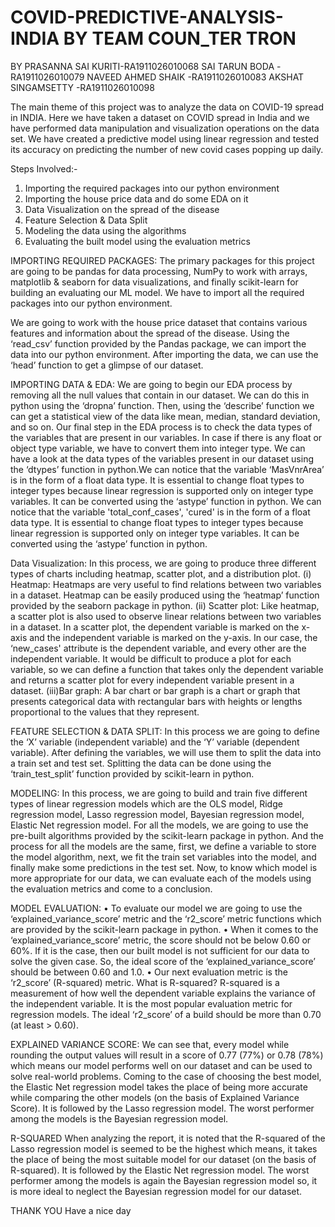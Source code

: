 # COVID-PREDICTIVE-ANALYSIS-INDIA BY TEAM COUN_TER TRON
BY PRASANNA SAI KURITI-RA1911026010068
   SAI TARUN BODA     -RA1911026010079
   NAVEED AHMED SHAIK -RA1911026010083
   AKSHAT SINGAMSETTY -RA1911026010098
   


The main theme of this project was to analyze the data on COVID-19 spread in INDIA. Here we have taken a dataset on COVID spread in India and we have performed data manipulation and visualization operations on the data set. We have created a predictive model using linear regression and tested its accuracy on predicting the number of new covid cases popping up daily.

Steps Involved:-
1.	Importing the required packages into our python environment
2.	Importing the house price data and do some EDA on it
3.	Data Visualization on the spread of the disease
4.	Feature Selection & Data Split
5.	Modeling the data using the algorithms
6.	Evaluating the built model using the evaluation metrics


IMPORTING REQUIRED PACKAGES:
The primary packages for this project are going to be pandas for data processing, NumPy to work with arrays, matplotlib & seaborn for data visualizations, and finally scikit-learn for building an evaluating our ML model. We have to import all the required packages into our python environment.

We are going to work with the house price dataset that contains various features and information about the spread of the disease. Using the ‘read_csv’ function provided by the Pandas package, we can import the data into our python environment. After importing the data, we can use the ‘head’ function to get a glimpse of our dataset.

IMPORTING DATA & EDA:
We are going to begin our EDA process by removing all the null values that contain in our dataset. We can do this in python using the ‘dropna’ function.
Then, using the ‘describe’ function we can get a statistical view of the data like mean, median, standard deviation, and so on.
Our final step in the EDA process is to check the data types of the variables that are present in our variables. In case if there is any float or object type variable, we have to convert them into integer type. We can have a look at the data types of the variables present in our dataset using the ‘dtypes’ function in python.We can notice that the variable ‘MasVnrArea’ is in the form of a float data type. It is essential to change float types to integer types because linear regression is supported only on integer type variables. It can be converted using the ‘astype’ function in python.
We can notice that the variable 'total_conf_cases', 'cured' is in the form of a float data type. It is essential to change float types to integer types because linear regression is supported only on integer type variables. It can be converted using the ‘astype’ function in python.

Data Visualization:
In this process, we are going to produce three different types of charts including heatmap, scatter plot, and a distribution plot.
(i) Heatmap:
Heatmaps are very useful to find relations between two variables in a dataset. Heatmap can be easily produced using the ‘heatmap’ function provided by the seaborn package in python.
(ii) Scatter plot:
Like heatmap, a scatter plot is also used to observe linear relations between two variables in a dataset. In a scatter plot, the dependent variable is marked on the x-axis and the independent variable is marked on the y-axis. In our case, the ‘new_cases' attribute is the dependent variable, and every other are the independent variable. It would be difficult to produce a plot for each variable, so we can define a function that takes only the dependent variable and returns a scatter plot for every independent variable present in a dataset.
(iii)Bar graph:
A bar chart or bar graph is a chart or graph that presents categorical data with rectangular bars with heights or lengths proportional to the values that they represent.

FEATURE SELECTION & DATA SPLIT:
In this process we are going to define the ‘X’ variable (independent variable) and the ‘Y’ variable (dependent variable). After defining the variables, we will use them to split the data into a train set and test set. Splitting the data can be done using the ‘train_test_split’ function provided by scikit-learn in python.

MODELING:
In this process, we are going to build and train five different types of linear regression models which are the OLS model, Ridge regression model, Lasso regression model, Bayesian regression model, Elastic Net regression model. For all the models, we are going to use the pre-built algorithms provided by the scikit-learn package in python. And the process for all the models are the same, first, we define a variable to store the model algorithm, next, we fit the train set variables into the model, and finally make some predictions in the test set.
Now, to know which model is more appropriate for our data, we can evaluate each of the models using the evaluation metrics and come to a conclusion.

MODEL EVALUATION:
•	To evaluate our model we are going to use the ‘explained_variance_score’ metric and the ‘r2_score’ metric functions which are provided by the scikit-learn package in python.
•	When it comes to the ‘explained_variance_score’ metric, the score should not be below 0.60 or 60%. If it is the case, then our built model is not sufficient for our data to solve the given case. So, the ideal score of the ‘explained_variance_score’ should be between 0.60 and 1.0.
•	Our next evaluation metric is the ‘r2_score’ (R-squared) metric. What is R-squared? R-squared is a measurement of how well the dependent variable explains the variance of the independent variable. It is the most popular evaluation metric for regression models. The ideal ‘r2_score’ of a build should be more than 0.70 (at least > 0.60).

EXPLAINED VARIANCE SCORE:
We can see that, every model while rounding the output values will result in a score of 0.77 (77%) or 0.78 (78%) which means our model performs well on our dataset and can be used to solve real-world problems. Coming to the case of choosing the best model, the Elastic Net regression model takes the place of being more accurate while comparing the other models (on the basis of Explained Variance Score). It is followed by the Lasso regression model. The worst performer among the models is the Bayesian regression model.

R-SQUARED
When analyzing the report, it is noted that the R-squared of the Lasso regression model is seemed to be the highest which means, it takes the place of being the most suitable model for our dataset (on the basis of R-squared). It is followed by the Elastic Net regression model. The worst performer among the models is again the Bayesian regression model so, it is more ideal to neglect the Bayesian regression model for our dataset.

THANK YOU Have a nice day
